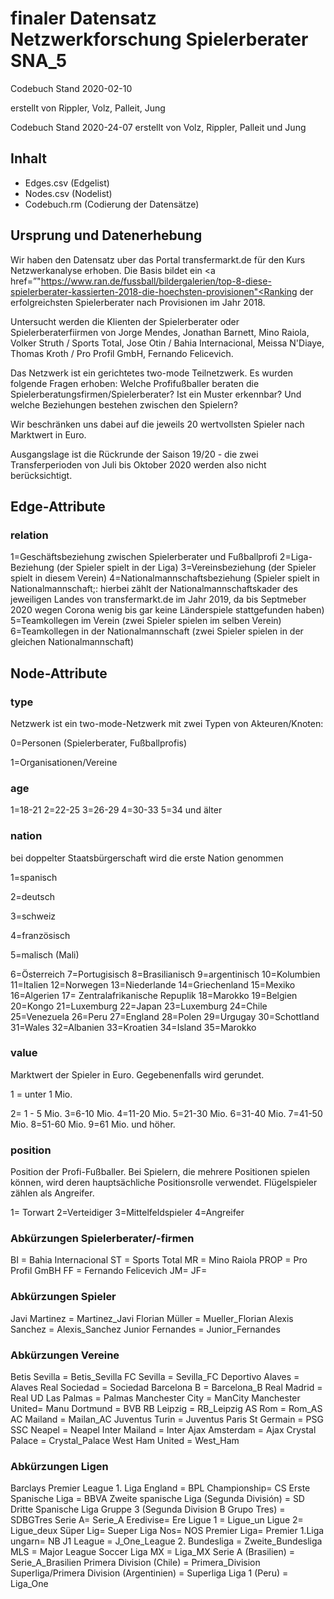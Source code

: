 <h1>finaler Datensatz Netzwerkforschung Spielerberater SNA_5</h1>

Codebuch Stand 2020-02-10 <p>
erstellt von Rippler, Volz, Palleit, Jung

Codebuch Stand 2020-24-07
erstellt von Volz, Rippler, Palleit und Jung

<h2>Inhalt</h2>
<ul>
<li>Edges.csv (Edgelist)</li>
<li>Nodes.csv (Nodelist)</li>
<li>Codebuch.rm (Codierung der Datensätze)</li>
</ul>
<h2>Ursprung und Datenerhebung</h2>

Wir haben den Datensatz uber das Portal transfermarkt.de für den Kurs Netzwerkanalyse erhoben. Die Basis bildet ein <a href=”"https://www.ran.de/fussball/bildergalerien/top-8-diese-spielerberater-kassierten-2018-die-hoechsten-provisionen"<Ranking der erfolgreichsten Spielerberater nach Provisionen im Jahr 2018.</a>

<p>Untersucht werden die Klienten der Spielerberater oder Spielerberaterfiirmen von Jorge Mendes, Jonathan Barnett, Mino Raiola, Volker Struth / Sports Total, Jose Otin / Bahia Internacional, Meissa N'Diaye, Thomas Kroth / Pro Profil GmbH, Fernando Felicevich.</p>

<p>Das Netzwerk ist ein gerichtetes two-mode Teilnetzwerk. Es wurden folgende Fragen erhoben: Welche Profifußballer beraten die Spielerberatungsfirmen/Spielerberater? Ist ein Muster erkennbar? Und welche Beziehungen bestehen zwischen den Spielern?</p>
Wir beschränken uns dabei auf die jeweils 20 wertvollsten Spieler nach Marktwert in Euro.
<p> Ausgangslage ist die Rückrunde der Saison 19/20 - die zwei Transferperioden von Juli bis Oktober 2020 werden also nicht berücksichtigt. </p>




<h2>Edge-Attribute</h2>
<h3>relation</h3>
1=Geschäftsbeziehung zwischen Spielerberater und Fußballprofi
2=Liga-Beziehung (der Spieler spielt in der Liga)
3=Vereinsbeziehung (der Spieler spielt in diesem Verein)
4=Nationalmannschaftsbeziehung (Spieler spielt in Nationalmannschaft;: hierbei zählt der Nationalmannschaftskader des jeweiligen Landes von transfermarkt.de im Jahr 2019, da bis Septmeber 2020 wegen Corona wenig bis gar keine Länderspiele stattgefunden haben)
5=Teamkollegen im Verein (zwei Spieler spielen im selben Verein)
6=Teamkollegen in der Nationalmannschaft (zwei Spieler spielen in der gleichen Nationalmannschaft) 



<h2>Node-Attribute</h2>
<h3>type</h3>
Netzwerk ist ein two-mode-Netzwerk mit zwei Typen von Akteuren/Knoten:

0=Personen (Spielerberater, Fußballprofis) <p>
1=Organisationen/Vereine

<h3>age</h3>
1=18-21
2=22-25
3=26-29
4=30-33
5=34 und älter
<h3>nation</h3>
bei doppelter Staatsbürgerschaft wird die erste Nation genommen <p>

1=spanisch <p>
2=deutsch <p>
3=schweiz <p>
4=französisch <p>
5=malisch (Mali) <p>
6=Österreich
7=Portugisisch 
8=Brasilianisch 
9=argentinisch
10=Kolumbien 
11=Italien
12=Norwegen
13=Niederlande
14=Griechenland
15=Mexiko
16=Algerien
17= Zentralafrikanische Repuplik
18=Marokko
19=Belgien
20=Kongo
21=Luxemburg
22=Japan
23=Luxemburg
24=Chile
25=Venezuela
26=Peru
27=England
28=Polen
29=Urgugay
30=Schottland
31=Wales
32=Albanien
33=Kroatien
34=Island
35=Marokko
<h3>value</h3>
Marktwert der Spieler in Euro. Gegebenenfalls wird gerundet. <p> 

1 = unter 1 Mio. <p>
2= 1 - 5 Mio.
3=6-10 Mio. 
4=11-20 Mio.
5=21-30 Mio.
6=31-40 Mio.
7=41-50 Mio.
8=51-60 Mio.
9=61 Mio. und höher. 
<h3>position</h3>
Position der Profi-Fußballer. Bei Spielern, die mehrere Positionen spielen können, wird deren hauptsächliche Positionsrolle verwendet. Flügelspieler zählen als Angreifer.

1= Torwart
2=Verteidiger
3=Mittelfeldspieler
4=Angreifer


<h3>Abkürzungen Spielerberater/-firmen</h3> 
BI = Bahia Internacional 
ST = Sports Total
MR = Mino Raiola
PROP = Pro Profil GmBH
FF = Fernando Felicevich
JM=
JF=

<h3>Abkürzungen Spieler</h3> 
Javi Martinez = Martinez_Javi
Florian Müller = Mueller_Florian
Alexis Sanchez = Alexis_Sanchez
Junior Fernandes = Junior_Fernandes


<h3>Abkürzungen Vereine</h3>
Betis Sevilla = Betis_Sevilla
FC Sevilla = Sevilla_FC
Deportivo Alaves = Alaves
Real Sociedad = Sociedad
Barcelona B = Barcelona_B
Real Madrid = Real
UD Las Palmas = Palmas
Manchester City = ManCity
Manchester United= Manu
Dortmund = BVB
RB Leipzig = RB_Leipzig
AS Rom = Rom_AS
AC Mailand = Mailan_AC
Juventus Turin = Juventus
Paris St Germain = PSG
SSC Neapel = Neapel
Inter Mailand = Inter 
Ajax Amsterdam = Ajax
Crystal Palace = Crystal_Palace
West Ham United = West_Ham
<h3>Abkürzungen Ligen</h3>
Barclays Premier League 1. Liga England = BPL
Championship= CS
Erste Spanische Liga = BBVA
Zweite spanische Liga (Segunda División) = SD
Dritte Spanische Liga Gruppe 3 (Segunda Division B Grupo Tres) = SDBGTres
Serie A= Serie_A
Eredivise= Ere
Ligue 1 = Ligue_un
Ligue 2= Ligue_deux
Süper Lig= Sueper
Liga Nos= NOS
Premier Liga= Premier
1.Liga ungarn= NB
J1 League = J_One_League
2. Bundesliga = Zweite_Bundesliga
MLS = Major League Soccer
Liga MX = Liga_MX
Serie A (Brasilien) = Serie_A_Brasilien
Primera Division (Chile) = Primera_Division
Superliga/Primera Division (Argentinien) = Superliga
Liga 1 (Peru) = Liga_One


